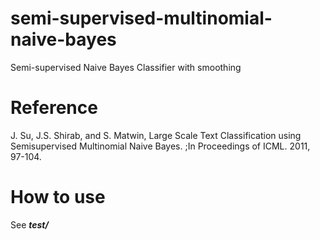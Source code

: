 semi-supervised-multinomial-naive-bayes
=======================================

Semi-supervised Naive Bayes Classifier with smoothing

# Reference

J. Su, J.S. Shirab,  and S. Matwin,  Large Scale Text Classification using Semisupervised Multinomial Naive Bayes.  ;In Proceedings of ICML. 2011, 97-104. 

# How to use
See ***test/***

